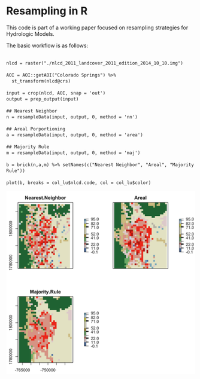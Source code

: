 # Resampling in R

This code is part of a working paper focused on resampling strategies for Hydrologic Models.

The basic workflow is as follows:

```{r}

nlcd = raster("./nlcd_2011_landcover_2011_edition_2014_10_10.img")

AOI = AOI::getAOI("Colorado Springs") %>%
  st_transform(nlcd@crs)

input = crop(nlcd, AOI, snap = 'out')
output = prep_output(input)

## Nearest Neighbor
n = resampleData(input, output, 0, method = 'nn')

## Areal Porportioning
a = resampleData(input, output, 0, method = 'area')

## Majority Rule
m = resampleData(input, output, 0, method = 'maj')

b = brick(n,a,m) %>% setNames(c("Nearest Neighbor", "Areal", "Majority Rule"))

plot(b, breaks = col_lu$nlcd.code, col = col_lu$color)

```
![](./man/figures/readme.png)


